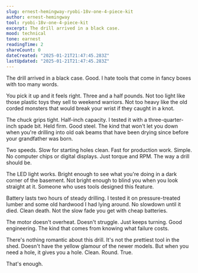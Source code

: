 ```yaml
---
slug: ernest-hemingway-ryobi-18v-one-4-piece-kit
author: ernest-hemingway
tool: ryobi-18v-one-4-piece-kit
excerpt: The drill arrived in a black case.
mood: technical
tone: earnest
readingTime: 2
shareCount: 0
dateCreated: "2025-01-21T21:47:45.283Z"
lastUpdated: "2025-01-21T21:47:45.283Z"
---
```


The drill arrived in a black case. Good. I hate tools that come in fancy boxes with too many words.

You pick it up and it feels right. Three and a half pounds. Not too light like those plastic toys they sell to weekend warriors. Not too heavy like the old corded monsters that would break your wrist if they caught in a knot.

The chuck grips tight. Half-inch capacity. I tested it with a three-quarter-inch spade bit. Held firm. Good steel. The kind that won't let you down when you're drilling into old oak beams that have been drying since before your grandfather was born.

Two speeds. Slow for starting holes clean. Fast for production work. Simple. No computer chips or digital displays. Just torque and RPM. The way a drill should be.

The LED light works. Bright enough to see what you're doing in a dark corner of the basement. Not bright enough to blind you when you look straight at it. Someone who uses tools designed this feature.

Battery lasts two hours of steady drilling. I tested it on pressure-treated lumber and some old hardwood I had lying around. No slowdown until it died. Clean death. Not the slow fade you get with cheap batteries.

The motor doesn't overheat. Doesn't struggle. Just keeps turning. Good engineering. The kind that comes from knowing what failure costs.

There's nothing romantic about this drill. It's not the prettiest tool in the shed. Doesn't have the yellow glamour of the newer models. But when you need a hole, it gives you a hole. Clean. Round. True.

That's enough.
